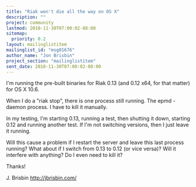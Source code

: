 ```yaml
---
title: "Riak won't die all the way on OS X"
description: ""
project: community
lastmod: 2010-11-30T07:00:02-08:00
sitemap:
  priority: 0.2
layout: mailinglistitem
mailinglist_id: "msg01676"
author_name: "Jon Brisbin"
project_section: "mailinglistitem"
sent_date: 2010-11-30T07:00:02-08:00
---
```



I'm running the pre-built binaries for Riak 0.13 (and 0.12 x64, for that 
matter) for OS X 10.6.

When I do a "riak stop", there is one process still running. The epmd -daemon 
process. I have to kill it manually.

In my testing, I'm starting 0.13, running a test, then shutting it down, 
starting 0.12 and running another test. If I'm not switching versions, then I 
just leave it running.

Will this cause a problem if I restart the server and leave this last process 
running? What about if I switch from 0.13 to 0.12 (or vice versa)? Will it 
interfere with anything? Do I even need to kill it?

Thanks!

J. Brisbin
http://jbrisbin.com/
